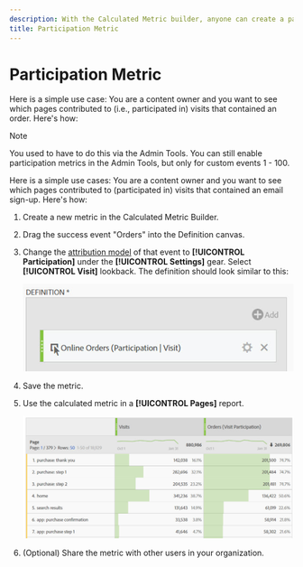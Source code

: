 ```yaml
---
description: With the Calculated Metric builder, anyone can create a participation metric.
title: Participation Metric
---
```

# Participation Metric

Here is a simple use case: You are a content owner and you want to see which pages contributed to (i.e., participated in) visits that contained an order. Here's how:

>[!NOTE]
>
>You used to have to do this via the Admin Tools. You can still enable participation metrics in the Admin Tools, but only for custom events 1 - 100.

Here is a simple use cases: You are a content owner and you want to see which pages contributed to (participated in) visits that contained an email sign-up. Here's how:

1. Create a new metric in the Calculated Metric Builder.
1. Drag the success event "Orders" into the Definition canvas.
1. Change the [attribution model](/help/components/c-calcmetrics/c-workflow/cm-workflow/c-build-metrics/m-metric-type-alloc.md) of that event to **[!UICONTROL Participation]** under the **[!UICONTROL Settings]** gear. Select **[!UICONTROL Visit]** lookback. The definition should look similar to this:

   ![](assets/participation.png)

1. Save the metric.
1. Use the calculated metric in a **[!UICONTROL Pages]** report.

    ![](assets/participation-pages.png)

1. (Optional) Share the metric with other users in your organization.
